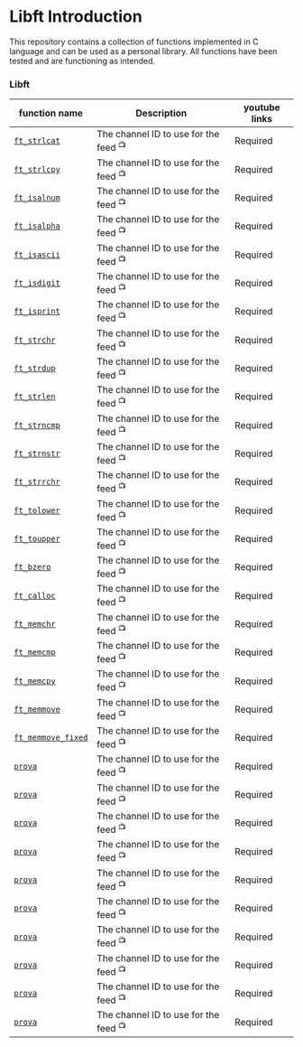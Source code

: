 # Libft Introduction

This repository contains a collection of functions implemented in C language and can be used as a personal library. All functions have been tested and are functioning as intended. 

### Libft
| function name | Description | youtube links |
 | ----------------------------- | ------------------------------------------------- | ------------------------------------------------------- |
  | [`ft_strlcat`](https://github.com/atucci/libft_42/blob/main/ft_strlcat.c) | The channel ID to use for the feed <sup>📺</sup> | Required | 
   | [`ft_strlcpy`]()| The channel ID to use for the feed <sup>📺</sup> | Required |
   | [`ft_isalnum`]()| The channel ID to use for the feed <sup>📺</sup> | Required |
   | [`ft_isalpha`]()| The channel ID to use for the feed <sup>📺</sup> | Required | 
   | [`ft_isascii`]()| The channel ID to use for the feed <sup>📺</sup> | Required | 
   | [`ft_isdigit`]()| The channel ID to use for the feed <sup>📺</sup> | Required | 
   | [`ft_isprint`]()| The channel ID to use for the feed <sup>📺</sup> | Required | 
   | [`ft_strchr`]()| The channel ID to use for the feed <sup>📺</sup> | Required |   | `prova` | The channel ID to use for the feed <sup>📺</sup> | Required | 
   | [`ft_strdup`]()| The channel ID to use for the feed <sup>📺</sup> | Required |
   | [`ft_strlen`]()| The channel ID to use for the feed <sup>📺</sup> | Required |
   | [`ft_strncmp`]()| The channel ID to use for the feed <sup>📺</sup> | Required | 
   | [`ft_strnstr`]() | The channel ID to use for the feed <sup>📺</sup> | Required | 
   | [`ft_strrchr`]() | The channel ID to use for the feed <sup>📺</sup> | Required | 
   | [`ft_tolower`]() | The channel ID to use for the feed <sup>📺</sup> | Required | 
   | [`ft_toupper`]() | The channel ID to use for the feed <sup>📺</sup> | Required | 
   | [`ft_bzero`]() | The channel ID to use for the feed <sup>📺</sup> | Required | 
   | [`ft_calloc`]() | The channel ID to use for the feed <sup>📺</sup> | Required | 
   | [`ft_memchr`]() | The channel ID to use for the feed <sup>📺</sup> | Required | 
   | [`ft_memcmp`]() | The channel ID to use for the feed <sup>📺</sup> | Required | 
   | [`ft_memcpy`]() | The channel ID to use for the feed <sup>📺</sup> | Required | 
   | [`ft_memmove`]() | The channel ID to use for the feed <sup>📺</sup> | Required | 
   | [`ft_memmove_fixed`]() | The channel ID to use for the feed <sup>📺</sup> | Required | 
   | [`prova`]() | The channel ID to use for the feed <sup>📺</sup> | Required | 
   | [`prova`]() | The channel ID to use for the feed <sup>📺</sup> | Required | 
   | [`prova`]() | The channel ID to use for the feed <sup>📺</sup> | Required | 
   | [`prova`]() | The channel ID to use for the feed <sup>📺</sup> | Required | 
   | [`prova`]() | The channel ID to use for the feed <sup>📺</sup> | Required | 
   | [`prova`]() | The channel ID to use for the feed <sup>📺</sup> | Required | 
   | [`prova`]() | The channel ID to use for the feed <sup>📺</sup> | Required | 
   | [`prova`]() | The channel ID to use for the feed <sup>📺</sup> | Required | 
   | [`prova`]() | The channel ID to use for the feed <sup>📺</sup> | Required | 
   | [`prova`]() | The channel ID to use for the feed <sup>📺</sup> | Required |

